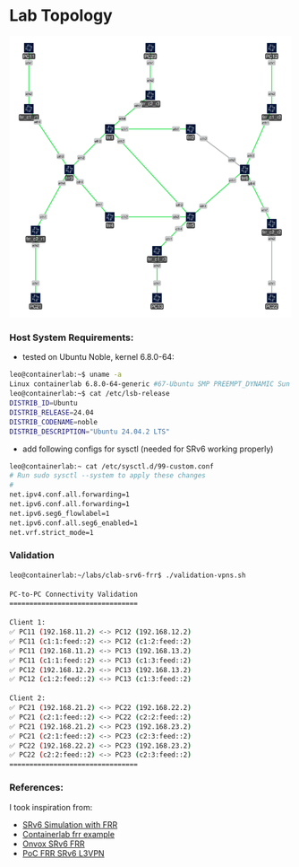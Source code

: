 # Lab Topology
<img src="containerlab-frr-srv6.svg" alt="Lab Topology" width="1600"/>

### Host System Requirements:

- tested on Ubuntu Noble, kernel 6.8.0-64:

```bash
leo@containerlab:~$ uname -a
Linux containerlab 6.8.0-64-generic #67-Ubuntu SMP PREEMPT_DYNAMIC Sun Jun 15 20:23:31 UTC 2025 x86_64 x86_64 x86_64 GNU/Linux
leo@containerlab:~$ cat /etc/lsb-release
DISTRIB_ID=Ubuntu
DISTRIB_RELEASE=24.04
DISTRIB_CODENAME=noble
DISTRIB_DESCRIPTION="Ubuntu 24.04.2 LTS"
```

- add following configs for sysctl (needed for SRv6 working properly)

``` bash
leo@containerlab:~ cat /etc/sysctl.d/99-custom.conf
# Run sudo sysctl --system to apply these changes
#
net.ipv4.conf.all.forwarding=1
net.ipv6.conf.all.forwarding=1
net.ipv6.seg6_flowlabel=1
net.ipv6.conf.all.seg6_enabled=1
net.vrf.strict_mode=1

```

### Validation
```bash
leo@containerlab:~/labs/clab-srv6-frr$ ./validation-vpns.sh

PC-to-PC Connectivity Validation
================================

Client 1:
✅ PC11 (192.168.11.2) <-> PC12 (192.168.12.2)
✅ PC11 (c1:1:feed::2) <-> PC12 (c1:2:feed::2)
✅ PC11 (192.168.11.2) <-> PC13 (192.168.13.2)
✅ PC11 (c1:1:feed::2) <-> PC13 (c1:3:feed::2)
✅ PC12 (192.168.12.2) <-> PC13 (192.168.13.2)
✅ PC12 (c1:2:feed::2) <-> PC13 (c1:3:feed::2)

Client 2:
✅ PC21 (192.168.21.2) <-> PC22 (192.168.22.2)
✅ PC21 (c2:1:feed::2) <-> PC22 (c2:2:feed::2)
✅ PC21 (192.168.21.2) <-> PC23 (192.168.23.2)
✅ PC21 (c2:1:feed::2) <-> PC23 (c2:3:feed::2)
✅ PC22 (192.168.22.2) <-> PC23 (192.168.23.2)
✅ PC22 (c2:2:feed::2) <-> PC23 (c2:3:feed::2)
================================
```

### References:
I took inspiration from:

- [SRv6 Simulation with FRR](https://bun.pages.forge.hefr.ch/docs/netsimulation/FRR/srv6/#simulation)
- [Containerlab frr example](https://containerlab.dev/lab-examples/frr01/)
- [Onvox SRv6 FRR](https://onvox.net/2024/12/16/srv6-frr/)
- [PoC FRR SRv6 L3VPN](https://www.linkedin.com/pulse/poc-frrouting-srv6-l3vpn-ipv4-ipv6and-wireguard-vpn-gonzalez-diaz)